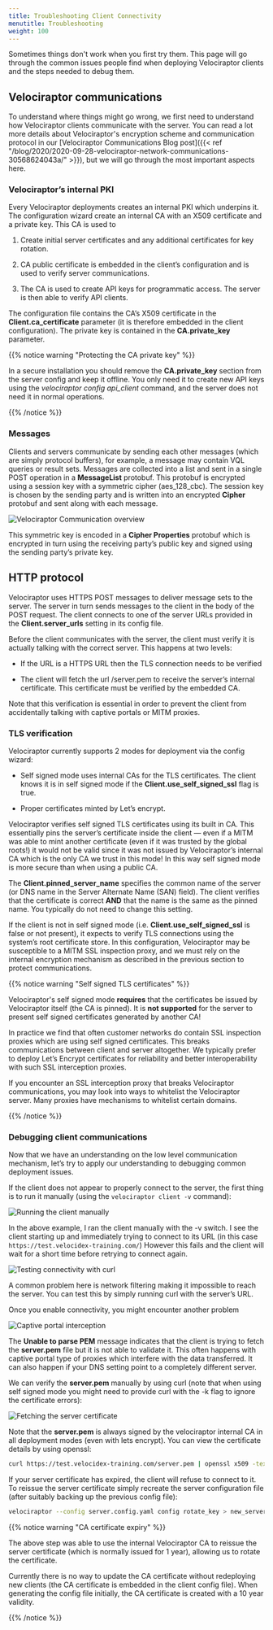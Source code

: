 ```yaml
---
title: Troubleshooting Client Connectivity
menutitle: Troubleshooting
weight: 100
---
```


Sometimes things don't work when you first try them. This page will go
through the common issues people find when deploying Velociraptor
clients and the steps needed to debug them.

## Velociraptor communications

To understand where things might go wrong, we first need to understand
how Velociraptor clients communicate with the server. You can read a lot more details about Velociraptor's encryption scheme and communication protocol in our [Velociraptor Communications Blog post]({{< ref "/blog/2020/2020-09-28-velociraptor-network-communications-30568624043a/" >}}), but we will go through the most important aspects here.

### Velociraptor’s internal PKI

Every Velociraptor deployments creates an internal PKI which underpins
it. The configuration wizard create an internal CA with an X509
certificate and a private key. This CA is used to

1. Create initial server certificates and any additional certificates
   for key rotation.

1. CA public certificate is embedded in the client’s configuration and
   is used to verify server communications.

1. The CA is used to create API keys for programmatic access. The
   server is then able to verify API clients.

The configuration file contains the CA’s X509 certificate in the
**Client.ca_certificate** parameter (it is therefore embedded in the
client configuration). The private key is contained in the
**CA.private_key** parameter.

{{% notice warning "Protecting the CA private key" %}}

In a secure installation you should remove the **CA.private_key**
section from the server config and keep it offline. You only need it
to create new API keys using the *velociraptor config api_client*
command, and the server does not need it in normal operations.

{{% /notice %}}

### Messages

Clients and servers communicate by sending each other messages (which are simply protocol buffers), for example, a message may contain VQL queries or result sets. Messages are collected into a list and sent in a single POST operation in a **MessageList** protobuf. This protobuf is encrypted using a session key with a symmetric cipher (aes_128_cbc). The session key is chosen by the sending party and is written into an encrypted **Cipher** protobuf and sent along with each message.

![Velociraptor Communication overview](1ntQkR2sRm8mIg5vkYjngEg.png)

This symmetric key is encoded in a **Cipher Properties** protobuf which is encrypted in turn using the receiving party’s public key and signed using the sending party’s private key.

## HTTP protocol

Velociraptor uses HTTPS POST messages to deliver message sets to the
server. The server in turn sends messages to the client in the body of
the POST request. The client connects to one of the server URLs
provided in the **Client.server_urls** setting in its config file.

Before the client communicates with the server, the client must verify
it is actually talking with the correct server. This happens at two
levels:

* If the URL is a HTTPS URL then the TLS connection needs to be
  verified

* The client will fetch the url /server.pem to receive the server’s
  internal certificate. This certificate must be verified by the
  embedded CA.

Note that this verification is essential in order to prevent the
client from accidentally talking with captive portals or MITM proxies.

### TLS verification

Velociraptor currently supports 2 modes for deployment via the config
wizard:

* Self signed mode uses internal CAs for the TLS certificates. The
  client knows it is in self signed mode if the
  **Client.use_self_signed_ssl** flag is true.

* Proper certificates minted by Let’s encrypt.

Velociraptor verifies self signed TLS certificates using its built in
CA. This essentially pins the server’s certificate inside the client —
even if a MITM was able to mint another certificate (even if it was
trusted by the global roots!) it would not be valid since it was not
issued by Velociraptor’s internal CA which is the only CA we trust in
this mode! In this way self signed mode is more secure than when using
a public CA.

The **Client.pinned_server_name** specifies the common name of the
server (or DNS name in the Server Alternate Name (SAN) field). The
client verifies that the certificate is correct **AND** that the name
is the same as the pinned name. You typically do not need to change
this setting.

If the client is not in self signed mode
(i.e. **Client.use_self_signed_ssl** is false or not present), it
expects to verify TLS connections using the system’s root certificate
store. In this configuration, Velociraptor may be susceptible to a
MITM SSL inspection proxy, and we must rely on the internal encryption
mechanism as described in the previous section to protect
communications.

{{% notice warning "Self signed TLS certificates" %}}

Velociraptor's self signed mode **requires** that the certificates be
issued by Velociraptor itself (the CA is pinned). It is **not
supported** for the server to present self signed certificates
generated by another CA!

In practice we find that often customer networks do contain SSL
inspection proxies which are using self signed certificates. This
breaks communications between client and server altogether. We
typically prefer to deploy Let’s Encrypt certificates for reliability
and better interoperability with such SSL interception proxies.

If you encounter an SSL interception proxy that breaks Velociraptor
communications, you may look into ways to whitelist the Velociraptor
server. Many proxies have mechanisms to whitelist certain domains.

{{% /notice %}}

### Debugging client communications

Now that we have an understanding on the low level communication
mechanism, let’s try to apply our understanding to debugging common
deployment issues.

If the client does not appear to properly connect to the server, the
first thing is to run it manually (using the `velociraptor client -v`
command):

![Running the client manually](1TOeyrCcX69mtUdO8E4ZK9g.png)

In the above example, I ran the client manually with the -v switch. I
see the client starting up and immediately trying to connect to its
URL (in this case `https://test.velocidex-training.com/`) However
this fails and the client will wait for a short time before retrying
to connect again.

![Testing connectivity with curl](1IzCgKdN28sjntuxd9mUJew.png)

A common problem here is network filtering making it impossible to
reach the server. You can test this by simply running curl with the
server’s URL.

Once you enable connectivity, you might encounter another problem

![Captive portal interception](1p3MPNfTbXBzNMs-X4yv4SA.png)

The **Unable to parse PEM** message indicates that the client is
trying to fetch the **server.pem** file but it is not able to validate
it. This often happens with captive portal type of proxies which
interfere with the data transferred. It can also happen if your DNS
setting point to a completely different server.

We can verify the **server.pem** manually by using curl (note that
when using self signed mode you might need to provide curl with the -k
flag to ignore the certificate errors):

![Fetching the server certificate](1P9W4CnX9qNLGiRgnHGyLAw.png)

Note that the **server.pem** is always signed by the velociraptor
internal CA in all deployment modes (even with lets encrypt). You can
view the certificate details by using openssl:

```bash
curl https://test.velocidex-training.com/server.pem | openssl x509 -text
```

If your server certificate has expired, the client will refuse to
connect to it. To reissue the server certificate simply recreate the
server configuration file (after suitably backing up the previous
config file):

```bash
velociraptor --config server.config.yaml config rotate_key > new_server.config.yaml
```

{{% notice warning "CA certificate expiry" %}}

The above step was able to use the internal Velociraptor CA to reissue
the server certificate (which is normally issued for 1 year), allowing
us to rotate the certificate.

Currently there is no way to update the CA certificate without
redeploying new clients (the CA certificate is embedded in the client
config file). When generating the config file initially, the CA
certificate is created with a 10 year validity.

{{% /notice %}}
